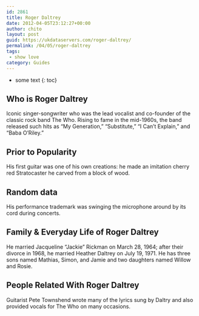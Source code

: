 ```yaml
---
id: 2861
title: Roger Daltrey
date: 2012-04-05T23:12:27+00:00
author: chito
layout: post
guid: https://ukdataservers.com/roger-daltrey/
permalink: /04/05/roger-daltrey
tags:
 - show love
category: Guides
---
```


* some text
{: toc}
          
          
## Who is  Roger Daltrey
                  
                  
                  
Iconic singer-songwriter who was the lead vocalist and co-founder of the classic rock band The Who. Rising to fame in the mid-1960s, the band released such hits as &#8220;My Generation,&#8221; &#8220;Substitute,&#8221; &#8220;I Can&#8217;t Explain,&#8221; and &#8220;Baba O&#8217;Riley.&#8221;
                  
                
                
                
## Prior to Popularity 
                  
                  
                  
His first guitar was one of his own creations: he made an imitation cherry red Stratocaster he carved from a block of wood.
                  
                
                
                
## Random data 
                  
                  
                  
His performance trademark was swinging the microphone around by its cord during concerts.
                  
                
                
                
## Family & Everyday Life of Roger Daltrey
                  
                  
                  
He married Jacqueline &#8220;Jackie&#8221; Rickman on March 28, 1964; after their divorce in 1968, he married Heather Daltrey on July 19, 1971. He has three sons named Mathias, Simon, and Jamie and two daughters named Willow and Rosie.
                  
                
                
                
## People Related With  Roger Daltrey
                  
                  
                  
Guitarist Pete Townshend wrote many of the lyrics sung by Daltry and also provided vocals for The Who on many occasions.
                  
                
              
            
          
          
          
    
    
  
